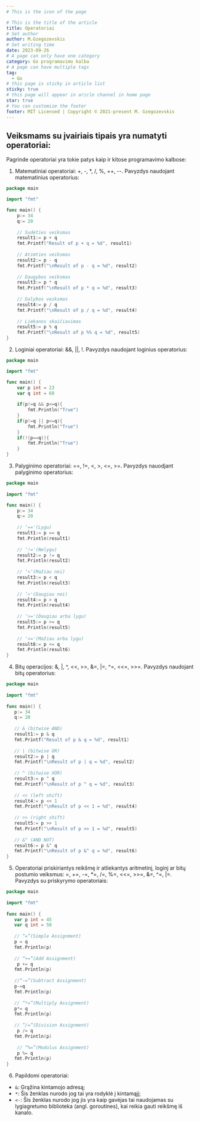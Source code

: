 ```yaml
---
# This is the icon of the page

# This is the title of the article
title: Operatoriai
# Set author
author: M.Gzegozevskis
# Set writing time
date: 2023-09-26
# A page can only have one category
category: Go programavimo kalba
# A page can have multiple tags
tag:
  - Go
# this page is sticky in article list
sticky: true
# this page will appear in aricle channel in home page
star: true
# You can customize the footer
footer: MIT Licensed | Copyright © 2021-present M. Gzegozevskis
---
```


## Veiksmams su įvairiais tipais yra numatyti operatoriai:

Pagrinde operatoriai yra tokie patys kaip ir kitose programavimo kalbose: 
  1. Matematiniai operatoriai: +, -, *, /, %, ++, --. Pavyzdys naudojant matematinius operatorius:
  ```go
  package main
  
  import "fmt"
  
  func main() {
      p:= 34
      q:= 20
      
      // Sudėties veiksmas
      result1:= p + q
      fmt.Printf("Result of p + q = %d", result1)
      
      // Atimties veiksmas
      result2:= p - q
      fmt.Printf("\nResult of p - q = %d", result2)
      
      // Daugybos veiksmas
      result3:= p * q
      fmt.Printf("\nResult of p * q = %d", result3)
      
      // Dalybos veiksmas
      result4:= p / q
      fmt.Printf("\nResult of p / q = %d", result4)
      
      // Liekanos skaičiavimas
      result5:= p % q
      fmt.Printf("\nResult of p %% q = %d", result5)
  }
  ```
  2. Loginiai operatoriai: &&, ||, !. Pavyzdys naudojant loginius operatorius:
  ```go
  package main
  
  import "fmt"
  
  func main() {
      var p int = 23
      var q int = 60
    
      if(p!=q && p<=q){ 
          fmt.Println("True")
      }
      if(p!=q || p<=q){ 
          fmt.Println("True")
      }
      if(!(p==q)){
          fmt.Println("True")
      }
  } 
  ```
  3. Palyginimo operatoriai: ==, !=, <, >, <=, >=. Pavyzdys nauodjant palyginimo operatorius:
  ```go
  package main
     
  import "fmt"
  
  func main() {
      p:= 34
      q:= 20
      
      // ‘=='(Lygu)
      result1:= p == q
      fmt.Println(result1)
      
      // ‘!='(Nelygu)
      result2:= p != q
      fmt.Println(result2)
      
      // ‘<‘(Mažiau nei)
      result3:= p < q
      fmt.Println(result3)
      
      // ‘>'(Daugiau nei)
      result4:= p > q
      fmt.Println(result4)
      
      // ‘>='(Daugiau arba lygu)
      result5:= p >= q
      fmt.Println(result5)
      
      // ‘<='(Mažiau arba lygu)
      result6:= p <= q
      fmt.Println(result6)
  }
  ```
  4. Bitų operacijos: &, |, ^, <<, >>, &=, |=, ^=, <<=, >>=. Pavyzdys naudojant bitų operatorius:
```go
package main
   
import "fmt"
   
func main() {
   p:= 34
   q:= 20
      
   // & (bitwise AND)
   result1:= p & q
   fmt.Printf("Result of p & q = %d", result1)
      
   // | (bitwise OR)
   result2:= p | q
   fmt.Printf("\nResult of p | q = %d", result2)
      
   // ^ (bitwise XOR)
   result3:= p ^ q
   fmt.Printf("\nResult of p ^ q = %d", result3)
      
   // << (left shift)
   result4:= p << 1
   fmt.Printf("\nResult of p << 1 = %d", result4)
      
   // >> (right shift)
   result5:= p >> 1
   fmt.Printf("\nResult of p >> 1 = %d", result5)
      
   // &^ (AND NOT)
   result6:= p &^ q
   fmt.Printf("\nResult of p &^ q = %d", result6)
} 
```
  5. Operatoriai priskiriantys reikšmę ir atliekantys aritmetinį, loginį ar bitų postumio veiksmus: =, +=, -=, *=, /=, %=, <<=, >>=, &=, ^=, |=. Pavyzdys su priskyrymo operatoriais:
```go
package main
    
import "fmt"
    
func main() {
   var p int = 45
   var q int = 50
       
   // “=”(Simple Assignment)
   p = q
   fmt.Println(p)
       
   // “+=”(Add Assignment)
    p += q
   fmt.Println(p)
       
   //“-=”(Subtract Assignment)
   p-=q
   fmt.Println(p)
       
   // “*=”(Multiply Assignment)
   p*= q
   fmt.Println(p)
       
   // “/=”(Division Assignment)
    p /= q
   fmt.Println(p)
      
    // “%=”(Modulus Assignment)
    p %= q
   fmt.Println(p)   
}
```
  6. Papildomi operatoriai:
- ```&```: Grąžina kintamojo adresą;
- ```*```: Šis ženklas nurodo jog tai yra rodyklė į kintamąjį; 
- ```<-```: Šis ženklas nurodo jog jis yra kaip gavėjas tai naudojamas su lygiagretumo biblioteka (angl. goroutines), kai reikia gauti reikšmę iš kanalo.

